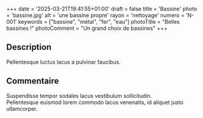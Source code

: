 +++
date = '2025-03-21T19:41:55+01:00'
draft = false
title = 'Bassine'
photo = 'bassine.jpg'
alt = 'une bassine propre'
rayon = 'nettoyage'
numero = 'N-001'
keywords = ["bassine", "métal", "fer", "eau"]
photoTitle = "Belles bassines !"
photoComment = "Un grand choix de bassines"
+++

## Description
Pellentesque luctus lacus a pulvinar faucibus.

## Commentaire
Suspendisse tempor sodales lacus vestibulum sollicitudin.  
Pellentesque euismod lorem commodo lacus venenatis, id aliquet justo ullamcorper. 
